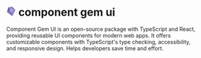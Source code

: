 # <img src="https://github.com/awadhesh94/component-gem-ui/blob/master/public/logo512.png" alt="Icon Name" width="25" height="25"> component gem ui
Component Gem UI is an open-source package with TypeScript and React, providing reusable UI components for modern web apps. It offers customizable components with TypeScript's type checking, accessibility, and responsive design. Helps developers save time and effort.
